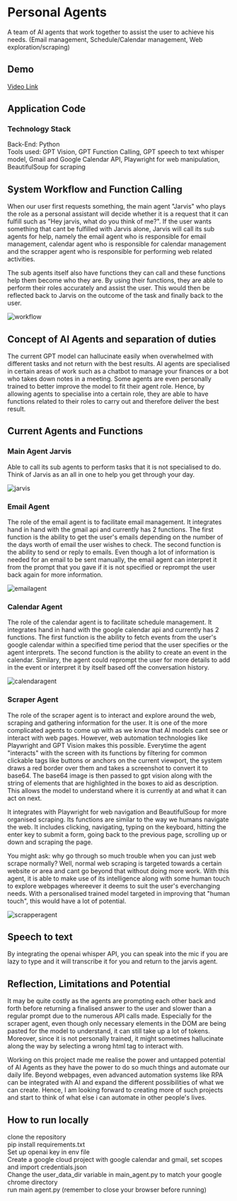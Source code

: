 # Personal Agents
A team of AI agents that work together to assist the user to achieve his needs. (Email management, Schedule/Calendar management, Web exploration/scraping)

## Demo
[Video Link](https://youtu.be/l65S0ZVM9Io)

## Application Code
### Technology Stack
Back-End: Python   
Tools used: GPT Vision, GPT Function Calling, GPT speech to text whisper model, Gmail and Google Calendar API, Playwright for web manipulation, BeautifulSoup for scraping

## System Workflow and Function Calling
When our user first requests something, the main agent "Jarvis" who plays the role as a personal assistant will decide whether it is a request that it can fulfill such as "Hey jarvis, what do you think of me?". If the user wants something that cant be fulfilled with Jarvis alone, Jarvis will call its sub agents for help, namely the email agent who is responsible for email management, calendar agent who is responsible for calendar management and the scrapper agent who is responsible for performing web related activities.  

The sub agents itself also have functions they can call and these functions help them become who they are. By using their functions, they are able to perform their roles accurately and assist the user. This would then be reflected back to Jarvis on the outcome of the task and finally back to the user.

![workflow](/assets/workflow.PNG)

## Concept of AI Agents and separation of duties
The current GPT model can hallucinate easily when overwhelmed with different tasks and not return with the best results. AI agents are specialised in certain areas of work such as a chatbot to manage your finances or a bot who takes down notes in a meeting. Some agents are even personally trained to better improve the model to fit their agent role. Hence, by allowing agents to specialise into a certain role, they are able to have functions related to their roles to carry out and therefore deliver the best result.

## Current Agents and Functions
### Main Agent Jarvis
Able to call its sub agents to perform tasks that it is not specialised to do. Think of Jarvis as an all in one to help you get through your day.

![jarvis](/assets/jarvis.PNG)

### Email Agent
The role of the email agent is to facilitate email management. It integrates hand in hand with the gmail api and currently has 2 functions. The first function is the ability to get the user's emails depending on the number of the days worth of email the user wishes to check. The second function is the ability to send or reply to emails. Even though a lot of information is needed for an email to be sent manually, the email agent can interpret it from the prompt that you gave if it is not specified or reprompt the user back again for more information. 

![emailagent](/assets/emailagent.PNG)

### Calendar Agent
The role of the calendar agent is to facilitate schedule management. It integrates hand in hand with the google calendar api and currently has 2 functions. The first function is the ability to fetch events from the user's google calendar within a specified time period that the user specifies or the agent interprets. The second function is the ability to create an event in the calendar. Similary, the agent could reprompt the user for more details to add in the event or interpret it by itself based off the conversation history.

![calendaragent](/assets/calendaragent.PNG)

### Scraper Agent
The role of the scraper agent is to interact and explore around the web, scraping and gathering information for the user. It is one of the more complicated agents to come up with as we know that AI models cant see or interact with web pages. However, web automation technologies like Playwright and GPT Vision makes this possible. Everytime the agent "interacts" with the screen with its functions by filtering for common clickable tags like buttons or anchors on the current viewport, the system draws a red border over them and takes a screenshot to convert it to base64. The base64 image is then passed to gpt vision along with the string of elements that are highlighted in the boxes to aid as description. This allows the model to understand where it is currently at and what it can act on next. 

It integrates with Playwright for web navigation and BeautifulSoup for more organised scraping. Its functions are similar to the way we humans navigate the web. It includes clicking, navigating, typing on the keyboard, hitting the enter key to submit a form, going back to the previous page, scrolling up or down and scraping the page.

You might ask: why go through so much trouble when you can just web scrape normally? Well, normal web scraping is targeted towards a certain website or area and cant go beyond that without doing more work. With this agent, it is able to make use of its intelligence along with some human touch to explore webpages whereever it deems to suit the user's everchanging needs. With a personalised trained model targeted in improving that "human touch", this would have a lot of potential.

![scrapperagent](/assets/scrapperagent.PNG)

## Speech to text
By integrating the openai whisper API, you can speak into the mic if you are lazy to type and it will transcribe it for you and return to the jarvis agent.

## Reflection, Limitations and Potential
It may be quite costly as the agents are prompting each other back and forth before returning a finalised answer to the user and slower than a regular prompt due to the numerous API calls made. Especially for the scraper agent, even though only necessary elements in the DOM are being pasted for the model to understand, it can still take up a lot of tokens. Moreover, since it is not personally trained, it might sometimes hallucinate along the way by selecting a wrong html tag to interact with.

Working on this project made me realise the power and untapped potential of AI Agents as they have the power to do so much things and automate our daily life. Beyond webpages, even advanced automation systems like RPA can be integrated with AI and expand the different possibilities of what we can create. Hence, I am looking forward to creating more of such projects and start to think of what else i can automate in other people's lives.

## How to run locally
clone the repository  
pip install requirements.txt  
Set up openai key in env file  
Create a google cloud project with google calendar and gmail, set scopes and import credentials.json  
Change the user_data_dir variable in main_agent.py to match your google chrome directory  
run main agent.py (remember to close your browser before running)

